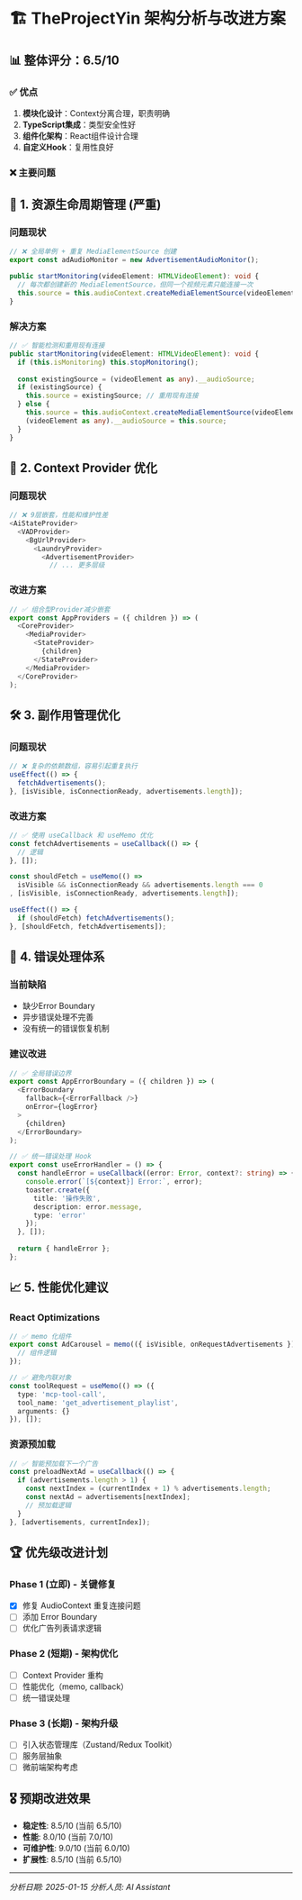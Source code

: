# 🏗️ TheProjectYin 架构分析与改进方案

## 📊 **整体评分：6.5/10**

### ✅ **优点**
1. **模块化设计**：Context分离合理，职责明确
2. **TypeScript集成**：类型安全性好
3. **组件化架构**：React组件设计合理
4. **自定义Hook**：复用性良好

### ❌ **主要问题**

## 🚨 **1. 资源生命周期管理** (严重)

### 问题现状
```typescript
// ❌ 全局单例 + 重复 MediaElementSource 创建
export const adAudioMonitor = new AdvertisementAudioMonitor();

public startMonitoring(videoElement: HTMLVideoElement): void {
  // 每次都创建新的 MediaElementSource，但同一个视频元素只能连接一次
  this.source = this.audioContext.createMediaElementSource(videoElement);
}
```

### 解决方案
```typescript
// ✅ 智能检测和重用现有连接
public startMonitoring(videoElement: HTMLVideoElement): void {
  if (this.isMonitoring) this.stopMonitoring();
  
  const existingSource = (videoElement as any).__audioSource;
  if (existingSource) {
    this.source = existingSource; // 重用现有连接
  } else {
    this.source = this.audioContext.createMediaElementSource(videoElement);
    (videoElement as any).__audioSource = this.source;
  }
}
```

## 🎯 **2. Context Provider 优化**

### 问题现状
```typescript
// ❌ 9层嵌套，性能和维护性差
<AiStateProvider>
  <VADProvider>
    <BgUrlProvider>
      <LaundryProvider>
        <AdvertisementProvider>
          // ... 更多层级
```

### 改进方案
```typescript
// ✅ 组合型Provider减少嵌套
export const AppProviders = ({ children }) => (
  <CoreProvider>
    <MediaProvider>
      <StateProvider>
        {children}
      </StateProvider>
    </MediaProvider>
  </CoreProvider>
);
```

## 🛠️ **3. 副作用管理优化**

### 问题现状
```typescript
// ❌ 复杂的依赖数组，容易引起重复执行
useEffect(() => {
  fetchAdvertisements();
}, [isVisible, isConnectionReady, advertisements.length]);
```

### 改进方案
```typescript
// ✅ 使用 useCallback 和 useMemo 优化
const fetchAdvertisements = useCallback(() => {
  // 逻辑
}, []);

const shouldFetch = useMemo(() => 
  isVisible && isConnectionReady && advertisements.length === 0
, [isVisible, isConnectionReady, advertisements.length]);

useEffect(() => {
  if (shouldFetch) fetchAdvertisements();
}, [shouldFetch, fetchAdvertisements]);
```

## 🔧 **4. 错误处理体系**

### 当前缺陷
- 缺少Error Boundary
- 异步错误处理不完善
- 没有统一的错误恢复机制

### 建议改进
```typescript
// ✅ 全局错误边界
export const AppErrorBoundary = ({ children }) => (
  <ErrorBoundary
    fallback={<ErrorFallback />}
    onError={logError}
  >
    {children}
  </ErrorBoundary>
);

// ✅ 统一错误处理 Hook
export const useErrorHandler = () => {
  const handleError = useCallback((error: Error, context?: string) => {
    console.error(`[${context}] Error:`, error);
    toaster.create({
      title: '操作失败',
      description: error.message,
      type: 'error'
    });
  }, []);
  
  return { handleError };
};
```

## 📈 **5. 性能优化建议**

### React Optimizations
```typescript
// ✅ memo 化组件
export const AdCarousel = memo(({ isVisible, onRequestAdvertisements }) => {
  // 组件逻辑
});

// ✅ 避免内联对象
const toolRequest = useMemo(() => ({
  type: 'mcp-tool-call',
  tool_name: 'get_advertisement_playlist',
  arguments: {}
}), []);
```

### 资源预加载
```typescript
// ✅ 智能预加载下一个广告
const preloadNextAd = useCallback(() => {
  if (advertisements.length > 1) {
    const nextIndex = (currentIndex + 1) % advertisements.length;
    const nextAd = advertisements[nextIndex];
    // 预加载逻辑
  }
}, [advertisements, currentIndex]);
```

## 🏆 **优先级改进计划**

### Phase 1 (立即) - 关键修复
- [x] 修复 AudioContext 重复连接问题
- [ ] 添加 Error Boundary
- [ ] 优化广告列表请求逻辑

### Phase 2 (短期) - 架构优化
- [ ] Context Provider 重构
- [ ] 性能优化（memo, callback）
- [ ] 统一错误处理

### Phase 3 (长期) - 架构升级
- [ ] 引入状态管理库（Zustand/Redux Toolkit）
- [ ] 服务层抽象
- [ ] 微前端架构考虑

## 🎖️ **预期改进效果**

- **稳定性**: 8.5/10 (当前 6.5/10)
- **性能**: 8.0/10 (当前 7.0/10)
- **可维护性**: 9.0/10 (当前 6.0/10)
- **扩展性**: 8.5/10 (当前 6.5/10)

---

*分析日期: 2025-01-15*
*分析人员: AI Assistant*